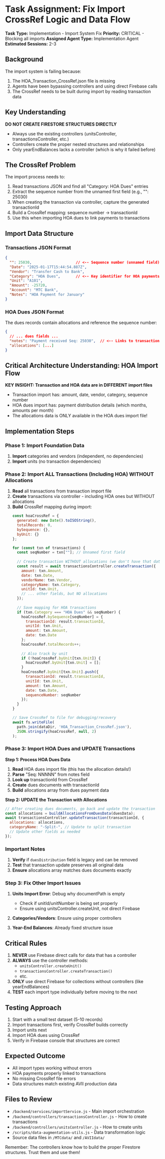 # Task Assignment: Fix Import CrossRef Logic and Data Flow

**Task Type:** Implementation - Import System Fix
**Priority:** CRITICAL - Blocking all imports
**Assigned Agent Type:** Implementation Agent
**Estimated Sessions:** 2-3

## Background

The import system is failing because:
1. The HOA_Transaction_CrossRef.json file is missing
2. Agents have been bypassing controllers and using direct Firebase calls
3. The CrossRef needs to be built during import by reading transaction data

## Key Understanding

**DO NOT CREATE FIRESTORE STRUCTURES DIRECTLY**
- Always use the existing controllers (unitsController, transactionsController, etc.)
- Controllers create the proper nested structures and relationships
- Only yearEndBalances lacks a controller (which is why it failed before)

## The CrossRef Problem

The import process needs to:
1. Read transactions JSON and find all "Category: HOA Dues" entries
2. Extract the sequence number from the unnamed first field (e.g., "": 25030)
3. When creating the transaction via controller, capture the generated transactionId
4. Build a CrossRef mapping: sequence number → transactionId
5. Use this when importing HOA dues to link payments to transactions

## Import Data Structure

### Transactions JSON Format
```json
{
  "": 25030,                    // <-- Sequence number (unnamed field)
  "Date": "2025-01-17T15:44:54.887Z",
  "Vendor": "Transfer Cash to Bank",
  "Category": "HOA Dues",       // <-- Key identifier for HOA payments
  "Unit": "A101",
  "Amount": -25720,
  "Account": "MTC Bank",
  "Notes": "HOA Payment for January"
}
```

### HOA Dues JSON Format
The dues records contain allocations and reference the sequence number:
```json
{
  // ... dues fields ...
  "notes": "Payment received Seq: 25030",  // <-- Links to transaction
  "allocations": [...]
}
```

## Critical Architecture Understanding: HOA Import Flow

**KEY INSIGHT: Transaction and HOA data are in DIFFERENT import files**
- Transaction import has: amount, date, vendor, category, sequence number
- HOA dues import has: payment distribution details (which months, amounts per month)
- The allocations data is ONLY available in the HOA dues import file!

## Implementation Steps

### Phase 1: Import Foundation Data

1. **Import** categories and vendors (independent, no dependencies)
2. **Import** units (no transaction dependencies)

### Phase 2: Import ALL Transactions (Including HOA) WITHOUT Allocations

1. **Read** all transactions from transaction import file
2. **Create** transactions via controller - including HOA ones but WITHOUT allocations
3. **Build** CrossRef mapping during import:
   ```javascript
   const hoaCrossRef = {
     generated: new Date().toISOString(),
     totalRecords: 0,
     bySequence: {},
     byUnit: {}
   };
   
   for (const txn of transactions) {
     const seqNumber = txn[""]; // Unnamed first field
     
     // Create transaction WITHOUT allocations (we don't have that data yet!)
     const result = await transactionsController.createTransaction({
       amount: txn.Amount,
       date: txn.Date,
       vendorName: txn.Vendor,
       categoryName: txn.Category,
       unitId: txn.Unit,
       // ... other fields, but NO allocations
     });
     
     // Save mapping for HOA transactions
     if (txn.Category === "HOA Dues" && seqNumber) {
       hoaCrossRef.bySequence[seqNumber] = {
         transactionId: result.transactionId,
         unitId: txn.Unit,
         amount: txn.Amount,
         date: txn.Date
       };
       hoaCrossRef.totalRecords++;
       
       // Also track by unit
       if (!hoaCrossRef.byUnit[txn.Unit]) {
         hoaCrossRef.byUnit[txn.Unit] = [];
       }
       hoaCrossRef.byUnit[txn.Unit].push({
         transactionId: result.transactionId,
         unitId: txn.Unit,
         amount: txn.Amount,
         date: txn.Date,
         sequenceNumber: seqNumber
       });
     }
   }
   
   // Save CrossRef to file for debugging/recovery
   await fs.writeFile(
     path.join(dataDir, 'HOA_Transaction_CrossRef.json'),
     JSON.stringify(hoaCrossRef, null, 2)
   );
   ```

### Phase 3: Import HOA Dues and UPDATE Transactions

**Step 1: Process HOA Dues Data**

1. **Read** HOA dues import file (this has the allocation details!)
2. **Parse** "Seq: NNNNN" from notes field
3. **Look up** transactionId from CrossRef
4. **Create** dues documents with transactionId
5. **Build** allocations array from dues payment data

**Step 2: UPDATE the Transaction with Allocations**

```javascript
// After creating dues documents, go back and update the transaction
const allocations = buildAllocationsFromDuesData(duesData);
await transactionsController.updateTransaction(transactionId, {
  allocations: allocations,
  categoryName: "-Split-", // Update to split transaction
  // Update other fields as needed
});
```

### Important Notes

1. **Verify** if `duesDistribution` field is legacy and can be removed
2. **Test** that transaction update preserves all original data
3. **Ensure** allocations array matches dues documents exactly

### Step 3: Fix Other Import Issues

1. **Units Import Error**: Debug why documentPath is empty
   - Check if unitId/unitNumber is being set properly
   - Ensure using unitsController.createUnit, not direct Firebase

2. **Categories/Vendors**: Ensure using proper controllers

3. **Year-End Balances**: Already fixed structure issue

## Critical Rules

1. **NEVER** use Firebase direct calls for data that has a controller
2. **ALWAYS** use the controller methods:
   - `unitsController.createUnit()`
   - `transactionsController.createTransaction()`
   - etc.
3. **ONLY** use direct Firebase for collections without controllers (like yearEndBalances)
4. **TEST** each import type individually before moving to the next

## Testing Approach

1. Start with a small test dataset (5-10 records)
2. Import transactions first, verify CrossRef builds correctly
3. Import units next
4. Import HOA dues using CrossRef
5. Verify in Firebase console that structures are correct

## Expected Outcome

- All import types working without errors
- HOA payments properly linked to transactions
- No missing CrossRef file errors
- Data structures match existing AVII production data

## Files to Review

- `/backend/services/importService.js` - Main import orchestration
- `/backend/controllers/transactionsController.js` - How to create transactions
- `/backend/controllers/unitsController.js` - How to create units
- `/scripts/data-augmentation-utils.js` - Data transformation logic
- Source data files in `/MTCdata/` and `/AVIIdata/`

Remember: The controllers know how to build the proper Firestore structures. Trust them and use them!